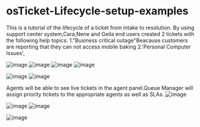# osTicket-Lifecycle-setup-examples
This is a tutorial of the lifecycle of a ticket from intake to resolution.
By using support center system,Cara,Nene and Geila end users created 2 tickets with the following help topics:
1."Business critical outage"Beacause customers are reporting that they can not access mobile baking
2.'Personal Computer Issues',

![image](https://user-images.githubusercontent.com/129979322/235478161-792bda28-7911-406e-b12c-6d6f621079f7.png)
![image](https://user-images.githubusercontent.com/129979322/235480130-eaba9af7-7a97-44c8-adba-35205b3bac9e.png)
![image](https://user-images.githubusercontent.com/129979322/235480421-9507cfe8-1cfb-4a50-9cd8-856a99373dea.png)
![image](https://user-images.githubusercontent.com/129979322/235482769-018aa47c-c53e-41b3-ac10-83bd9886c2ae.png)

![image](https://user-images.githubusercontent.com/129979322/235479446-11524121-4b52-4be9-a1f5-50923a3cd136.png)
![image](https://user-images.githubusercontent.com/129979322/235490974-9db607a6-9b38-45c4-a1bf-152ea61957e0.png)

Agents will be able to see live tickets in the agent panel.Queue Manager will assign priority tickets to the appropriate agents as well as SLAs.
![image](https://user-images.githubusercontent.com/129979322/235484597-0bfe0c20-0609-4196-b1de-089322fb72fd.png)

![image](https://user-images.githubusercontent.com/129979322/235486069-3832b0d2-f0df-4ba2-b75c-fd47400b6069.png)
![image](https://user-images.githubusercontent.com/129979322/235486265-b0e46ac8-9947-45e5-925e-0e1f3ab86bbf.png)


![image](https://user-images.githubusercontent.com/129979322/235485426-ed6b6afc-e82a-4bfb-adcf-4ed6eed2e0a5.png)


